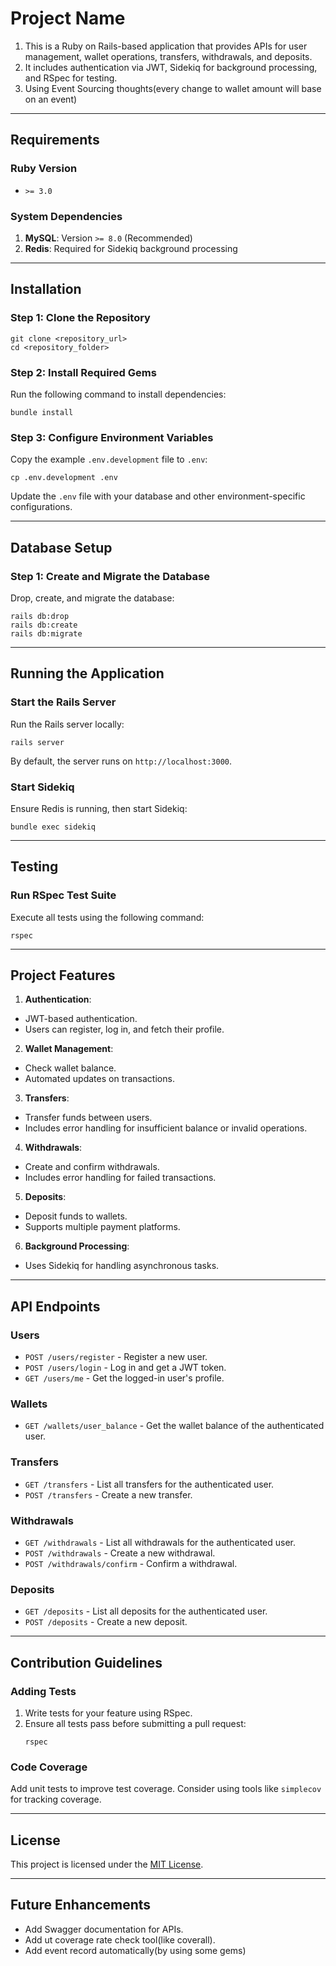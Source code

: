 
# **Project Name**

1. This is a Ruby on Rails-based application that provides APIs for user management, wallet operations, transfers, withdrawals, and deposits.
2. It includes authentication via JWT, Sidekiq for background processing, and RSpec for testing.
3. Using Event Sourcing thoughts(every change to wallet amount will base on an event)

---

## **Requirements**

### **Ruby Version**
- `>= 3.0`

### **System Dependencies**
1. **MySQL**: Version `>= 8.0` (Recommended)
2. **Redis**: Required for Sidekiq background processing

---

## **Installation**

### **Step 1: Clone the Repository**
```shell
git clone <repository_url>
cd <repository_folder>
```

### **Step 2: Install Required Gems**
Run the following command to install dependencies:
```shell
bundle install
```

### **Step 3: Configure Environment Variables**
Copy the example `.env.development` file to `.env`:
```shell
cp .env.development .env
```
Update the `.env` file with your database and other environment-specific configurations.

---

## **Database Setup**

### **Step 1: Create and Migrate the Database**
Drop, create, and migrate the database:
```shell
rails db:drop
rails db:create
rails db:migrate
```

---

## **Running the Application**

### **Start the Rails Server**
Run the Rails server locally:
```shell
rails server
```
By default, the server runs on `http://localhost:3000`.

### **Start Sidekiq**
Ensure Redis is running, then start Sidekiq:
```shell
bundle exec sidekiq
```

---

## **Testing**

### **Run RSpec Test Suite**
Execute all tests using the following command:
```shell
rspec
```

---

## **Project Features**

1. **Authentication**:
  - JWT-based authentication.
  - Users can register, log in, and fetch their profile.

2. **Wallet Management**:
  - Check wallet balance.
  - Automated updates on transactions.

3. **Transfers**:
  - Transfer funds between users.
  - Includes error handling for insufficient balance or invalid operations.

4. **Withdrawals**:
  - Create and confirm withdrawals.
  - Includes error handling for failed transactions.

5. **Deposits**:
  - Deposit funds to wallets.
  - Supports multiple payment platforms.

6. **Background Processing**:
  - Uses Sidekiq for handling asynchronous tasks.

---

## **API Endpoints**

### **Users**
- `POST /users/register` - Register a new user.
- `POST /users/login` - Log in and get a JWT token.
- `GET /users/me` - Get the logged-in user's profile.

### **Wallets**
- `GET /wallets/user_balance` - Get the wallet balance of the authenticated user.

### **Transfers**
- `GET /transfers` - List all transfers for the authenticated user.
- `POST /transfers` - Create a new transfer.

### **Withdrawals**
- `GET /withdrawals` - List all withdrawals for the authenticated user.
- `POST /withdrawals` - Create a new withdrawal.
- `POST /withdrawals/confirm` - Confirm a withdrawal.

### **Deposits**
- `GET /deposits` - List all deposits for the authenticated user.
- `POST /deposits` - Create a new deposit.

---

## **Contribution Guidelines**

### **Adding Tests**
1. Write tests for your feature using RSpec.
2. Ensure all tests pass before submitting a pull request:
   ```shell
   rspec
   ```

### **Code Coverage**
Add unit tests to improve test coverage. Consider using tools like `simplecov` for tracking coverage.

---

## **License**

This project is licensed under the [MIT License](LICENSE).

---

## **Future Enhancements**
- Add Swagger documentation for APIs.
- Add ut coverage rate check tool(like coverall).
- Add event record automatically(by using some gems)
